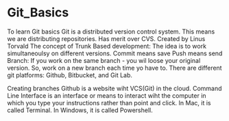 # Git_Basics
To learn Git basics
Git is a distributed version control system. This means we are distributing repositories. Has merit over CVS.
Created by Linus Torvald
The concept of Trunk Based development: The idea is to work simultaneoulsy on different versions.
Commit means save
Push means send
Branch: If you work on the same branch - you wil loose your original version. So, work on a new branch each time yo have to.
There are different git platforms: Github, Bitbucket, and Git Lab.

Creating branches
Github is a website wiht VCS(Git) in the cloud.
Command Line Interface is an interface or means to interact wiht the computer in which you type your instructions rather than point and click. In Mac, it is called Terminal. In Windows, it is called Powershell.

